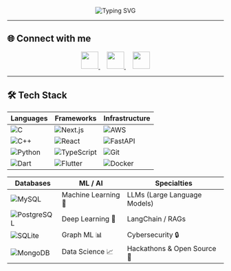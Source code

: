 <p align="center">
  <img src="https://readme-typing-svg.herokuapp.com?font=Fira+Code&pause=1000&color=808080&center=true&vCenter=true&repeat=false&width=600&lines=Hey+I+am+Tanish+Jagtap" alt="Typing SVG" />
</p>

---

## 🌐 Connect with me  

<p align="center">
  <a href="https://www.linkedin.com/in/YOUR_LINKEDIN_ID/" target="_blank">
    <img src="https://cdn.jsdelivr.net/gh/devicons/devicon/icons/linkedin/linkedin-original.svg" width="40" height="40"/>
  </a>
  &nbsp;&nbsp;&nbsp;
  <a href="https://leetcode.com/YOUR_LEETCODE_ID/" target="_blank">
    <img src="https://upload.wikimedia.org/wikipedia/commons/1/19/LeetCode_logo_black.png" width="40" height="40"/>
  </a>
  &nbsp;&nbsp;&nbsp;
  <a href="https://github.com/Tanish-Jagtap" target="_blank">
    <img src="https://cdn.jsdelivr.net/gh/devicons/devicon/icons/github/github-original.svg" width="40" height="40"/>
  </a>
</p>

---

## 🛠️ Tech Stack  

| **Languages**         | **Frameworks**         | **Infrastructure**   |
|------------------------|------------------------|-----------------------|
| ![C](https://img.shields.io/badge/C-00599C?style=flat&logo=c&logoColor=white) | ![Next.js](https://img.shields.io/badge/Next.js-000000?style=flat&logo=nextdotjs&logoColor=white) | ![AWS](https://img.shields.io/badge/AWS-232F3E?style=flat&logo=amazon-aws&logoColor=white) |
| ![C++](https://img.shields.io/badge/C++-00599C?style=flat&logo=c%2B%2B&logoColor=white) | ![React](https://img.shields.io/badge/React-20232A?style=flat&logo=react&logoColor=61DAFB) | ![FastAPI](https://img.shields.io/badge/FastAPI-009688?style=flat&logo=fastapi&logoColor=white) |
| ![Python](https://img.shields.io/badge/Python-3776AB?style=flat&logo=python&logoColor=white) | ![TypeScript](https://img.shields.io/badge/TypeScript-007ACC?style=flat&logo=typescript&logoColor=white) | ![Git](https://img.shields.io/badge/Git-F05032?style=flat&logo=git&logoColor=white) |
| ![Dart](https://img.shields.io/badge/Dart-0175C2?style=flat&logo=dart&logoColor=white) | ![Flutter](https://img.shields.io/badge/Flutter-02569B?style=flat&logo=flutter&logoColor=white) | ![Docker](https://img.shields.io/badge/Docker-2496ED?style=flat&logo=docker&logoColor=white) |

| **Databases**          | **ML / AI**            | **Specialties**       |
|-------------------------|------------------------|-----------------------|
| ![MySQL](https://img.shields.io/badge/MySQL-4479A1?style=flat&logo=mysql&logoColor=white) | Machine Learning 🤖 | LLMs (Large Language Models) |
| ![PostgreSQL](https://img.shields.io/badge/PostgreSQL-336791?style=flat&logo=postgresql&logoColor=white) | Deep Learning 🧠 | LangChain / RAGs |
| ![SQLite](https://img.shields.io/badge/SQLite-003B57?style=flat&logo=sqlite&logoColor=white) | Graph ML 📊 | Cybersecurity 🔒 |
| ![MongoDB](https://img.shields.io/badge/MongoDB-4EA94B?style=flat&logo=mongodb&logoColor=white) | Data Science 📈 | Hackathons & Open Source 🚀 |
